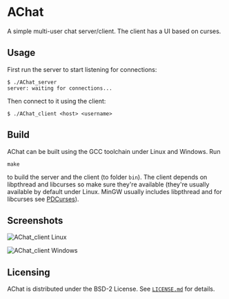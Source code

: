 AChat
=====

A simple multi-user chat server/client. The client has a UI based on curses.

Usage
-----

First run the server to start listening for connections:

    $ ./AChat_server 
    server: waiting for connections...

Then connect to it using the client:

    $ ./AChat_client <host> <username>
    

Build
-----

AChat can be built using the GCC toolchain under Linux and Windows. Run

    make
    
to build the server and the client (to folder `bin`). The client depends on libpthread and libcurses so make sure they're available (they're usually available by default under Linux. MinGW usually includes libpthread and for libcurses see [PDCurses]).

Screenshots
-----------

![AChat_client Linux][]

![AChat_client Windows][]

Licensing
---------

AChat is distributed under the BSD-2 License. See [<code>LICENSE.md</code>](LICENSE.md) for details.

[PDCurses]: http://sourceforge.net/apps/mediawiki/cobcurses/index.php?title=Install-MinGW-pdcurses
[AChat_client Linux]: http://i.imgur.com/boLeg37.png
[AChat_client Windows]: http://i.imgur.com/FEd5Qq4.png